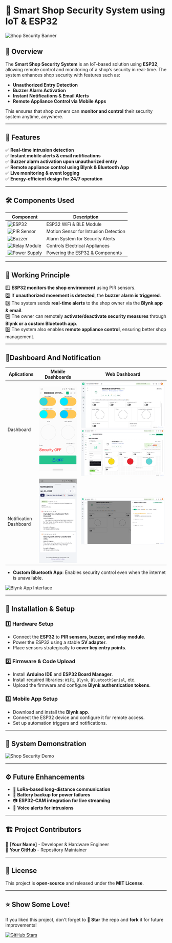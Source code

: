 # 🏪 Smart Shop Security System using IoT & ESP32

![Shop Security Banner](assets/shop_security_banner.gif)

## 🌟 Overview
The **Smart Shop Security System** is an IoT-based solution using **ESP32**, allowing remote control and monitoring of a shop’s security in real-time. The system enhances shop security with features such as:
- **Unauthorized Entry Detection**
- **Buzzer Alarm Activation**
- **Instant Notifications & Email Alerts**
- **Remote Appliance Control via Mobile Apps**

This ensures that shop owners can **monitor and control** their security system anytime, anywhere.

---

## 🚀 Features
✅ **Real-time intrusion detection**  
✅ **Instant mobile alerts & email notifications**  
✅ **Buzzer alarm activation upon unauthorized entry**  
✅ **Remote appliance control using Blynk & Bluetooth App**  
✅ **Live monitoring & event logging**  
✅ **Energy-efficient design for 24/7 operation**  

---

## 🛠️ Components Used
| Component | Description |
|-----------|------------|
| ![ESP32](assets/esp32.png) | ESP32 WiFi & BLE Module |
| ![PIR Sensor](assets/pir_sensor.png) | Motion Sensor for Intrusion Detection |
| ![Buzzer](assets/buzzer.png) | Alarm System for Security Alerts |
| ![Relay Module](assets/relay_module.png) | Controls Electrical Appliances |
| ![Power Supply](assets/power_supply.png) | Powering the ESP32 & Components |

---

## 📡 Working Principle
1️⃣ **ESP32 monitors the shop environment** using PIR sensors.  
2️⃣ If **unauthorized movement is detected**, the **buzzer alarm is triggered**.  
3️⃣ The system sends **real-time alerts** to the shop owner via the **Blynk app & email**.  
4️⃣ The owner can remotely **activate/deactivate security measures** through **Blynk or a custom Bluetooth app**.  
5️⃣ The system also enables **remote appliance control**, ensuring better shop management.

---

## 📱Dashboard And Notification
  | Aplications | Mobile Dashboards | Web Dashboard |
  |-------------|-------------------|---------------|
  | Dashboard | ![Mobile Dash](https://github.com/salman1397/images/blob/main/images/mobiledashboard.png) | ![web das](https://github.com/salman1397/images/blob/main/images/webdashboard1.png) ![web das](https://github.com/salman1397/images/blob/main/images/webdashboard2.png) |
  | Notification Dashboard | ![Mobile Notification](https://github.com/salman1397/images/blob/main/images/mobilenotification.png) | ![Web Notification](https://github.com/salman1397/images/blob/main/images/webnotification.png) |
- **Custom Bluetooth App**: Enables security control even when the internet is unavailable.

![Blynk App Interface](assets/blynk_app.png)

---

## 🔧 Installation & Setup
### 1️⃣ Hardware Setup
- Connect the **ESP32** to **PIR sensors, buzzer, and relay module**.
- Power the ESP32 using a stable **5V adapter**.
- Place sensors strategically to **cover key entry points**.

### 2️⃣ Firmware & Code Upload
- Install **Arduino IDE** and **ESP32 Board Manager**.
- Install required libraries: `WiFi`, `Blynk`, `BluetoothSerial`, etc.
- Upload the firmware and configure **Blynk authentication tokens**.

### 3️⃣ Mobile App Setup
- Download and install the **Blynk app**.
- Connect the ESP32 device and configure it for remote access.
- Set up automation triggers and notifications.

---

## 📸 System Demonstration
![Shop Security Demo](assets/shop_security_demo.gif)

---

## ⚙️ Future Enhancements
- 📡 **LoRa-based long-distance communication**
- 🔋 **Battery backup for power failures**
- 📷 **ESP32-CAM integration for live streaming**
- 🎤 **Voice alerts for intrusions**

---

## 🏗️ Project Contributors
🔹 **[Your Name]** - Developer & Hardware Engineer  
🔹 **[Your GitHub](https://github.com/yourgithub)** - Repository Maintainer  

---

## 📜 License
This project is **open-source** and released under the **MIT License**.

---

## ⭐ Show Some Love!
If you liked this project, don't forget to **🌟 Star** the repo and **fork** it for future improvements!

[![GitHub Stars](https://img.shields.io/github/stars/yourgithub/shop-security.svg?style=social)](https://github.com/yourgithub/shop-security)
